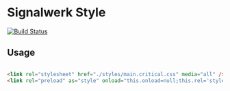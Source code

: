 # Signalwerk Style
[![Build Status](https://ci.signalwerk.ch/api/badges/signalwerk/signalwerk.styles/status.svg)](https://ci.signalwerk.ch/signalwerk/signalwerk.styles)

## Usage

```html

<link rel="stylesheet" href="./styles/main.critical.css" media="all" />
<link rel="preload" as="style" onload="this.onload=null;this.rel='stylesheet'" href="./styles/main.rest.css" media="all" />

```
